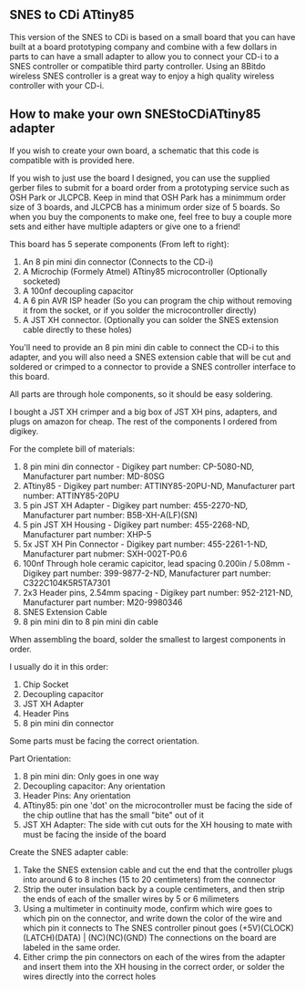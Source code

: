 SNES to CDi ATtiny85
--------------------

This version of the SNES to CDi is based on a small board that you can have built at a board prototyping company and combine with a few dollars in parts to can have a small adapter to allow you to connect your CD-i to a SNES controller or compatible third party controller.  Using an 8Bitdo wireless SNES controller is a great way to enjoy a high quality wireless controller with your CD-i.

How to make your own SNEStoCDiATtiny85 adapter
----------------------------------------------

If you wish to create your own board, a schematic that this code is compatible with is provided here.

If you wish to just use the board I designed, you can use the supplied gerber files to submit for a board order from a prototyping service such as OSH Park or JLCPCB.  Keep in mind that OSH Park has a minimmum order size of 3 boards, and JLCPCB has a minimum order size of 5 boards.  So when you buy the components to make one, feel free to buy a couple more sets and either have multiple adapters or give one to a friend!

This board has 5 seperate components (From left to right):

1. An 8 pin mini din connector (Connects to the CD-i)
2. A Microchip (Formely Atmel) ATtiny85 microcontroller (Optionally socketed)
3. A 100nf decoupling capacitor
4. A 6 pin AVR ISP header (So you can program the chip without removing it from the socket, or if you solder the microcontroller directly)
5. A JST XH connector.  (Optionally you can solder the SNES extension cable directly to these holes)

You'll need to provide an 8 pin mini din cable to connect the CD-i to this adapter, and you will also need a SNES extension cable that will be cut and soldered or crimped to a connector to provide a SNES controller interface to this board.

All parts are through hole components, so it should be easy soldering.

I bought a JST XH crimper and a big box of JST XH pins, adapters, and plugs on amazon for cheap.  The rest of the components I ordered from digikey.

For the complete bill of materials:
1. 8 pin mini din connector - Digikey part number: CP-5080-ND, Manufacturer part number: MD-80SG
2. ATtiny85 - Digikey part number: ATTINY85-20PU-ND, Manufacturer part number: ATTINY85-20PU
3. 5 pin JST XH Adapter - Digikey part number: 455-2270-ND, Manufacturer part number: B5B-XH-A(LF)(SN)
4. 5 pin JST XH Housing - Digikey part number: 455-2268-ND, Manufacturer part number: XHP-5
5. 5x JST XH Pin Connector - Digikey part number: 455-2261-1-ND, Manufacturer part nubmer: SXH-002T-P0.6
6. 100nf Through hole ceramic capicitor, lead spacing 0.200in / 5.08mm - Digikey part number: 399-9877-2-ND, Manufacturer part number: C322C104K5R5TA7301 
7. 2x3 Header pins, 2.54mm spacing - Digikey part number: 952-2121-ND, Manufacturer part number: M20-9980346
8. SNES Extension Cable
9. 8 pin mini din to 8 pin mini din cable

When assembling the board, solder the smallest to largest components in order.

I usually do it in this order:
1. Chip Socket
2. Decoupling capacitor
3. JST XH Adapter
4. Header Pins
5. 8 pin mini din connector

Some parts must be facing the correct orientation.

Part Orientation:
1. 8 pin mini din: Only goes in one way
2. Decoupling capacitor: Any orientation
3. Header Pins: Any orientation
4. ATtiny85: pin one 'dot' on the microcontroller must be facing the side of the chip outline that has the small "bite" out of it
5. JST XH Adapter: The side with cut outs for the XH housing to mate with must be facing the inside of the board

Create the SNES adapter cable:
1. Take the SNES extension cable and cut the end that the controller plugs into around 6 to 8 inches (15 to 20 centimeters) from the connector
2. Strip the outer insulation back by a couple centimeters, and then strip the ends of each of the smaller wires by 5 or 6 milimeters
3. Using a multimeter in continuity mode, confirm which wire goes to which pin on the connector, and write down the color of the wire and which pin it connects to
   The SNES controller pinout goes (+5V)(CLOCK)(LATCH)(DATA) | (NC)(NC)(GND)
   The connections on the board are labeled in the same order.
4. Either crimp the pin connectors on each of the wires from the adapter and insert them into the XH housing in the correct order, or solder the wires directly into the correct holes